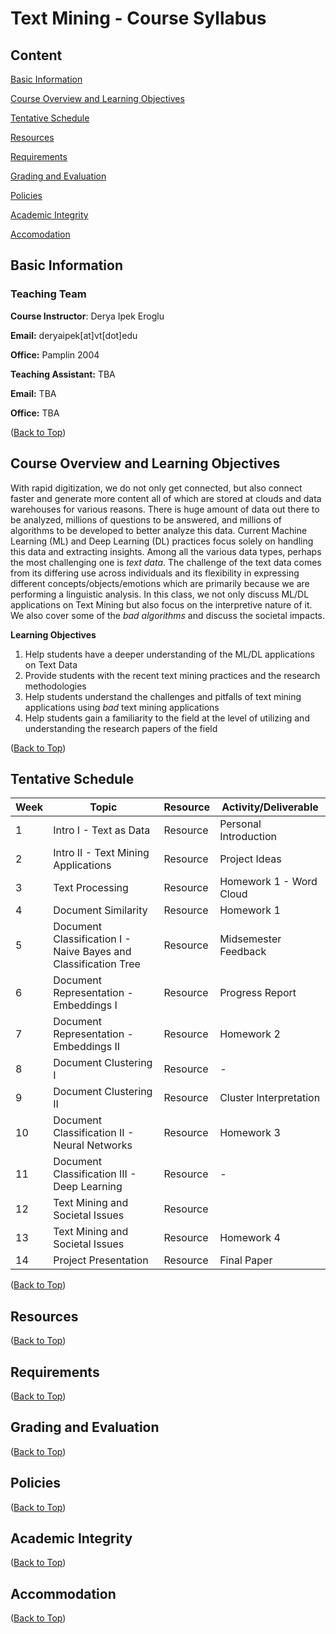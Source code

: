 # Text Mining - Course Syllabus
## Content
[Basic Information](#basic-information)

[Course Overview and Learning Objectives](#course-overview-and-learning-objectives)

[Tentative Schedule](#tentative-schedule) 

[Resources](#resources) 

[Requirements](#requirements) 

[Grading and Evaluation](#grading-and-evaluation) 

[Policies](#policies) 

[Academic Integrity](#academic-integrity) 

[Accomodation](#accommodation) 

## Basic Information
### Teaching Team

**Course Instructor**: Derya Ipek Eroglu

**Email:** deryaipek[at]vt[dot]edu

**Office:** Pamplin 2004

**Teaching Assistant:** TBA

**Email:** TBA

**Office:** TBA

([Back to Top](##text-mining---course-syllabus))
## Course Overview and Learning Objectives

With rapid digitization, we do not only get connected, but also connect faster and generate more content all of which are stored at clouds and data warehouses for various reasons. There is huge amount of data out there to be analyzed, millions of questions to be answered, and millions of algorithms to be developed to better analyze this data. Current Machine Learning (ML) and Deep Learning (DL) practices focus solely on handling this data and extracting insights. Among all the various data types, perhaps the most challenging one is _text data_. The challenge of the text data comes from its differing use across individuals and its flexibility in expressing different concepts/objects/emotions which are primarily because we are performing a linguistic analysis. In this class, we not only discuss ML/DL applications on Text Mining but also focus on the interpretive nature of it. We also cover some of the _bad algorithms_ and discuss the societal impacts.

**Learning Objectives**
1. Help students have a deeper understanding of the ML/DL applications on Text Data
2. Provide students with the recent text mining practices and the research methodologies
3. Help students understand the challenges and pitfalls of text mining applications using _bad_ text mining applications
4. Help students gain a familiarity to the field at the level of utilizing and understanding the research papers of the field

([Back to Top](##text-mining---course-syllabus))
## Tentative Schedule

Week | Topic | Resource | Activity/Deliverable
------------ | ------------- | ------------ | ------------- 
1 | Intro I - Text as Data  | Resource | Personal Introduction
2 | Intro II - Text Mining Applications  | Resource | Project Ideas
3 | Text Processing | Resource | Homework 1 - Word Cloud
4 | Document Similarity  | Resource | Homework 1
5 | Document Classification I - Naive Bayes and Classification Tree  | Resource | Midsemester Feedback
6 | Document Representation - Embeddings I  | Resource | Progress Report
7 | Document Representation - Embeddings II | Resource | Homework 2
8 | Document Clustering I | Resource | -
9 | Document Clustering II  | Resource | Cluster Interpretation
10 | Document Classification II - Neural Networks | Resource | Homework 3
11 | Document Classification III - Deep Learning  | Resource | -
12 | Text Mining and Societal Issues | Resource | 
13 | Text Mining and Societal Issues  | Resource | Homework 4
14 | Project Presentation  | Resource | Final Paper

([Back to Top](##text-mining---course-syllabus))
## Resources

([Back to Top](##text-mining---course-syllabus))
## Requirements

([Back to Top](##text-mining---course-syllabus))
## Grading and Evaluation

([Back to Top](##text-mining---course-syllabus))
## Policies

([Back to Top](##text-mining---course-syllabus))
## Academic Integrity

([Back to Top](##text-mining---course-syllabus))
## Accommodation

([Back to Top](##text-mining---course-syllabus))
